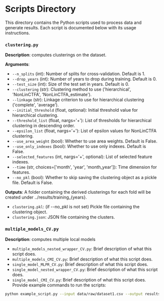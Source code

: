 # Scripts Directory

This directory contains the Python scripts used to process data and generate results. Each script is documented below with its usage instructions.

### `clustering.py`
**Description**: computes clusterings on the dataset.

**Arguments**:
- `--n_splits` (int): Number of splits for cross-validation. Default is 1.
- `--drop_years` (int): Number of years to drop during training. Default is 0.
- `--test_size` (int): Size of the test set in years. Default is 0.
- `--clustering` (str): Clustering method to use ('hierarchical', 'NonLinCTFA', 'NonLinCTFA_estimate').
- `--linkage` (str): Linkage criterion to use for hierarchical clustering ('complete', 'average').
- `--initial_threshold` (float, optional): Initial threshold value for hierarchical clustering.
- `--threshold_list` (float, nargs='+'): List of thresholds for hierarchical clustering in descending order.
- `--epsilon_list` (float, nargs='+'): List of epsilon values for NonLinCTFA clustering.
- `--use_area_weight` (bool): Whether to use area weights. Default is False.
- `--use_only_indexes` (bool): Whether to use only indexes. Default is False.
- `--selected_features` (int, nargs='+', optional): List of selected feature indexes.
- `--time` (str, choices=['month', 'year', 'month_year']): Time dimension for features.
- `--no_pkl` (bool): Whether to skip saving the clustering object as a pickle file. Default is False.

**Outputs**:
A folder containing the derived clusterings for each fold will be created under ../results/training_{years}.
- `clustering.pkl`: (if --no_pkl is not set) Pickle file containing the clustering object.
- `clustering.json`: JSON file containing the clusters.

### `multiple_models_CV.py`
**Description**: computes multiple local models



- `multiple_models_nested_wrapper_CV.py`: Brief description of what this script does.
- `multiple_models_CMI_CV.py`: Brief description of what this script does.
- `single_model_MLPR_CV.py`: Brief description of what this script does.
- `single_model_nested_wrapper_CV.py`: Brief description of what this script does.
- `single_model_CMI_CV.py`: Brief description of what this script does.
Provide example commands to run the scripts:

```bash
python example_script.py --input data/raw/dataset1.csv --output results/output1.csv
